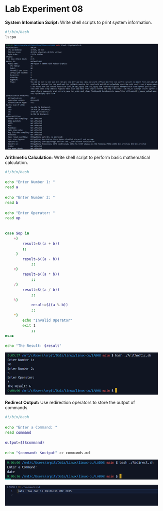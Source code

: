 # Lab Experiment 08

**System Infomation Script:**
Write shell scripts to print system information.

```sh
#!/bin/bash
lscpu
```

![alt text](image.png)

**Arithmetic Calculation:**
Write shell script to perform basic mathematical calculation.

```sh
#!/bin/bash

echo "Enter Number 1: "
read a

echo "Enter Number 2: "
read b

echo "Enter Operator: "
read op


case $op in 
	+) 
		result=$((a + b))
   	 	;;
	-) 
		result=$((a - b))
    		;;
	x) 
		result=$((a * b))
    		;;
	/) 
		result=$((a / b))
    		;;
	%)
    		result=$((a % b))
    		;;
	*)
		echo "Invalid Operator" 
		exit 1
    		;;
esac 

echo "The Result: $result"
```

![alt text](image-1.png)

**Redirect Output:**
Use redirection operators to store the output of commands.

```sh
#!/bin/bash

echo "Enter a Command: "
read command

output=$($command)

echo "$command: $output" >> commands.md
```

![alt text](image-2.png)

![alt text](image-3.png)
